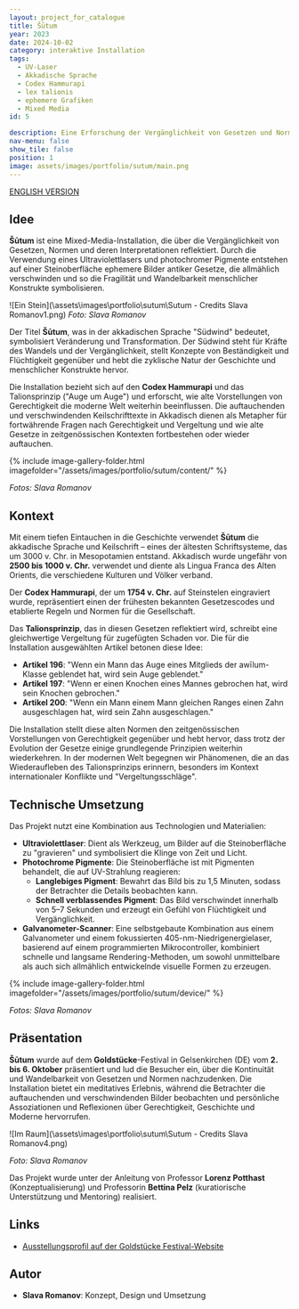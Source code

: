```yaml
---
layout: project_for_catalogue
title: Šūtum
year: 2023
date: 2024-10-02
category: interaktive Installation
tags:
  - UV-Laser
  - Akkadische Sprache
  - Codex Hammurapi  
  - lex talionis
  - ephemere Grafiken
  - Mixed Media
id: 5

description: Eine Erforschung der Vergänglichkeit von Gesetzen und Normen durch ephemere Lichtgravuren auf Stein
nav-menu: false
show_tile: false
position: 1
image: assets/images/portfolio/sutum/main.png
---
```


[ENGLISH VERSION](https://www.slavaromanov.art/interactive%20installation/2024/10/02/Sutum.html)

## Idee

**Šūtum** ist eine Mixed-Media-Installation, die über die Vergänglichkeit von Gesetzen, Normen und deren Interpretationen reflektiert. Durch die Verwendung eines Ultraviolettlasers und photochromer Pigmente entstehen auf einer Steinoberfläche ephemere Bilder antiker Gesetze, die allmählich verschwinden und so die Fragilität und Wandelbarkeit menschlicher Konstrukte symbolisieren.

![Ein Stein](\assets\images\portfolio\sutum\Sutum - Credits Slava Romanov1.png)
*Foto: Slava Romanov*

Der Titel **Šūtum**, was in der akkadischen Sprache "Südwind" bedeutet, symbolisiert Veränderung und Transformation. Der Südwind steht für Kräfte des Wandels und der Vergänglichkeit, stellt Konzepte von Beständigkeit und Flüchtigkeit gegenüber und hebt die zyklische Natur der Geschichte und menschlicher Konstrukte hervor.

Die Installation bezieht sich auf den **Codex Hammurapi** und das Talionsprinzip ("Auge um Auge") und erforscht, wie alte Vorstellungen von Gerechtigkeit die moderne Welt weiterhin beeinflussen. Die auftauchenden und verschwindenden Keilschrifttexte in Akkadisch dienen als Metapher für fortwährende Fragen nach Gerechtigkeit und Vergeltung und wie alte Gesetze in zeitgenössischen Kontexten fortbestehen oder wieder auftauchen.

{% include image-gallery-folder.html imagefolder="/assets/images/portfolio/sutum/content/" %}

*Fotos: Slava Romanov*

## Kontext

Mit einem tiefen Eintauchen in die Geschichte verwendet **Šūtum** die akkadische Sprache und Keilschrift – eines der ältesten Schriftsysteme, das um 3000 v. Chr. in Mesopotamien entstand. Akkadisch wurde ungefähr von **2500 bis 1000 v. Chr.** verwendet und diente als Lingua Franca des Alten Orients, die verschiedene Kulturen und Völker verband.

Der **Codex Hammurapi**, der um **1754 v. Chr.** auf Steinstelen eingraviert wurde, repräsentiert einen der frühesten bekannten Gesetzescodes und etablierte Regeln und Normen für die Gesellschaft.

Das **Talionsprinzip**, das in diesen Gesetzen reflektiert wird, schreibt eine gleichwertige Vergeltung für zugefügten Schaden vor. Die für die Installation ausgewählten Artikel betonen diese Idee:

- **Artikel 196**: "Wenn ein Mann das Auge eines Mitglieds der awīlum-Klasse geblendet hat, wird sein Auge geblendet."
- **Artikel 197**: "Wenn er einen Knochen eines Mannes gebrochen hat, wird sein Knochen gebrochen."
- **Artikel 200**: "Wenn ein Mann einem Mann gleichen Ranges einen Zahn ausgeschlagen hat, wird sein Zahn ausgeschlagen."

Die Installation stellt diese alten Normen den zeitgenössischen Vorstellungen von Gerechtigkeit gegenüber und hebt hervor, dass trotz der Evolution der Gesetze einige grundlegende Prinzipien weiterhin wiederkehren. In der modernen Welt begegnen wir Phänomenen, die an das Wiederaufleben des Talionsprinzips erinnern, besonders im Kontext internationaler Konflikte und "Vergeltungsschläge".

## Technische Umsetzung

Das Projekt nutzt eine Kombination aus Technologien und Materialien:

- **Ultraviolettlaser**: Dient als Werkzeug, um Bilder auf die Steinoberfläche zu "gravieren" und symbolisiert die Klinge von Zeit und Licht.
- **Photochrome Pigmente**: Die Steinoberfläche ist mit Pigmenten behandelt, die auf UV-Strahlung reagieren:
  - **Langlebiges Pigment**: Bewahrt das Bild bis zu 1,5 Minuten, sodass der Betrachter die Details beobachten kann.
  - **Schnell verblassendes Pigment**: Das Bild verschwindet innerhalb von 5–7 Sekunden und erzeugt ein Gefühl von Flüchtigkeit und Vergänglichkeit.
- **Galvanometer-Scanner**: Eine selbstgebaute Kombination aus einem Galvanometer und einem fokussierten 405-nm-Niedrigenergielaser, basierend auf einem programmierten Mikrocontroller, kombiniert schnelle und langsame Rendering-Methoden, um sowohl unmittelbare als auch sich allmählich entwickelnde visuelle Formen zu erzeugen.

{% include image-gallery-folder.html imagefolder="/assets/images/portfolio/sutum/device/" %}

*Fotos: Slava Romanov*

## Präsentation

**Šūtum** wurde auf dem **Goldstücke**-Festival in Gelsenkirchen (DE) vom **2. bis 6. Oktober** präsentiert und lud die Besucher ein, über die Kontinuität und Wandelbarkeit von Gesetzen und Normen nachzudenken. Die Installation bietet ein meditatives Erlebnis, während die Betrachter die auftauchenden und verschwindenden Bilder beobachten und persönliche Assoziationen und Reflexionen über Gerechtigkeit, Geschichte und Moderne hervorrufen.

![Im Raum](\assets\images\portfolio\sutum\Sutum - Credits Slava Romanov4.png)

*Foto: Slava Romanov*

Das Projekt wurde unter der Anleitung von Professor **Lorenz Potthast** (Konzeptualisierung) und Professorin **Bettina Pelz** (kuratiorische Unterstützung und Mentoring) realisiert.

## Links

- [Ausstellungsprofil auf der Goldstücke Festival-Website](https://2024.goldstuecke.net/de/slava-romanov/)

## Autor

- **Slava Romanov**: Konzept, Design und Umsetzung